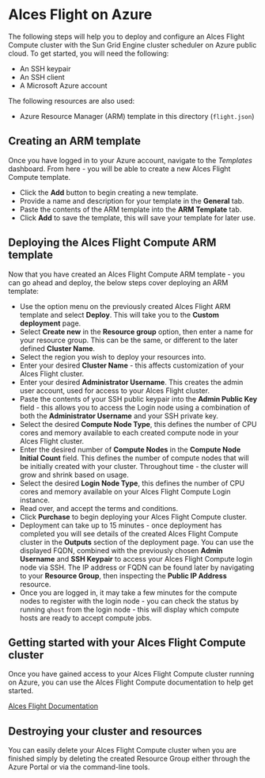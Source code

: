 Alces Flight on Azure
=====================

The following steps will help you to deploy and configure an Alces Flight Compute cluster with the Sun Grid Engine cluster scheduler on Azure public cloud. To get started, you will need the following:

* An SSH keypair
* An SSH client
* A Microsoft Azure account

The following resources are also used:

* Azure Resource Manager (ARM) template in this directory (`flight.json`)

Creating an ARM template
------------------------

Once you have logged in to your Azure account, navigate to the *Templates* dashboard. From here - you will be able to create a new Alces Flight Compute template. 

* Click the **Add** button to begin creating a new template.
* Provide a name and description for your template in the **General** tab.
* Paste the contents of the ARM template into the **ARM Template** tab.
* Click **Add** to save the template, this will save your template for later use.

Deploying the Alces Flight Compute ARM template
-----------------------------------------------

Now that you have created an Alces Flight Compute ARM template - you can go ahead and deploy, the below steps cover deploying an ARM template:

* Use the option menu on the previously created Alces Flight ARM template and select **Deploy**. This will take you to the **Custom deployment** page.
* Select **Create new** in the **Resource group** option, then enter a name for your resource group. This can be the same, or different to the later defined **Cluster Name**.
* Select the region you wish to deploy your resources into.
* Enter your desired **Cluster Name** - this affects customization of your Alces Flight cluster.
* Enter your desired **Administrator Username**. This creates the admin user account, used for access to your Alces Flight cluster.
* Paste the contents of your SSH public keypair into the **Admin Public Key** field - this allows you to access the Login node using a combination of both the **Administrator Username** and your SSH private key.
* Select the desired **Compute Node Type**, this defines the number of CPU cores and memory available to each created compute node in your Alces Flight cluster.
* Enter the desired number of **Compute Nodes** in the **Compute Node Initial Count** field. This defines the number of compute nodes that will be initially created with your cluster. Throughout time - the cluster will grow and shrink based on usage.
* Select the desired **Login Node Type**, this defines the number of CPU cores and memory available on your Alces Flight Compute Login instance.
* Read over, and accept the terms and conditions.
* Click **Purchase** to begin deploying your Alces Flight Compute cluster.
* Deployment can take up to 15 minutes - once deployment has completed you will see details of the created Alces Flight Compute cluster in the **Outputs** section of the deployment page. You can use the displayed FQDN, combined with the previously chosen **Admin Username** and **SSH Keypair** to access your Alces Flight Compute login node via SSH. The IP address or FQDN can be found later by navigating to your **Resource Group**, then inspecting the **Public IP Address** resource.
* Once you are logged in, it may take a few minutes for the compute nodes to register with the login node - you can check the status by running `qhost` from the login node - this will display which compute hosts are ready to accept compute jobs.

Getting started with your Alces Flight Compute cluster
------------------------------------------------------

Once you have gained access to your Alces Flight Compute cluster running on Azure, you can use the Alces Flight Compute documentation to help get started. 

[Alces Flight Documentation](http://docs.alces-flight.com)

Destroying your cluster and resources
-------------------------------------

You can easily delete your Alces Flight Compute cluster when you are finished simply by deleting the created Resource Group either through the Azure Portal or via the command-line tools.
